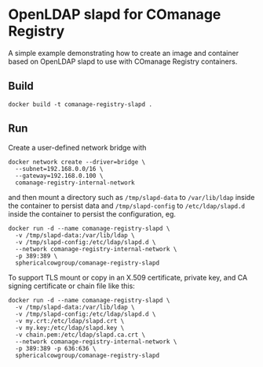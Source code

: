<!--
COmanage Registry Docker documentation

Portions licensed to the University Corporation for Advanced Internet
Development, Inc. ("UCAID") under one or more contributor license agreements.
See the NOTICE file distributed with this work for additional information
regarding copyright ownership.

UCAID licenses this file to you under the Apache License, Version 2.0
(the "License"); you may not use this file except in compliance with the
License. You may obtain a copy of the License at:

http://www.apache.org/licenses/LICENSE-2.0

Unless required by applicable law or agreed to in writing, software
distributed under the License is distributed on an "AS IS" BASIS,
WITHOUT WARRANTIES OR CONDITIONS OF ANY KIND, either express or implied.
See the License for the specific language governing permissions and
limitations under the License.
-->

# OpenLDAP slapd for COmanage Registry

A simple example demonstrating how to create an image and container
based on OpenLDAP slapd to use with COmanage Registry containers. 

## Build

```
docker build -t comanage-registry-slapd .
```

## Run

Create a user-defined network bridge with

```
docker network create --driver=bridge \
  --subnet=192.168.0.0/16 \
  --gateway=192.168.0.100 \
  comanage-registry-internal-network
```

and then mount a directory such as `/tmp/slapd-data`
to `/var/lib/ldap` inside the container to persist
data and `/tmp/slapd-config` to `/etc/ldap/slapd.d`
inside the container to persist the configuration, eg.

```
docker run -d --name comanage-registry-slapd \
  -v /tmp/slapd-data:/var/lib/ldap \
  -v /tmp/slapd-config:/etc/ldap/slapd.d \
  --network comanage-registry-internal-network \
  -p 389:389 \
  sphericalcowgroup/comanage-registry-slapd

```

To support TLS mount or copy in an X.509 certificate, private key,
and CA signing certificate or chain file like this:

```
docker run -d --name comanage-registry-slapd \
  -v /tmp/slapd-data:/var/lib/ldap \
  -v /tmp/slapd-config:/etc/ldap/slapd.d \
  -v my.crt:/etc/ldap/slapd.crt \
  -v my.key:/etc/ldap/slapd.key \
  -v chain.pem:/etc/ldap/slapd.ca.crt \
  --network comanage-registry-internal-network \
  -p 389:389 -p 636:636 \
  sphericalcowgroup/comanage-registry-slapd
```
